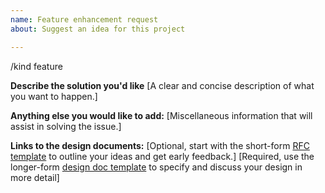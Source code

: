 ```yaml
---
name: Feature enhancement request
about: Suggest an idea for this project

---
```


/kind feature

**Describe the solution you'd like**
[A clear and concise description of what you want to happen.]


**Anything else you would like to add:**
[Miscellaneous information that will assist in solving the issue.]


**Links to the design documents:**
[Optional, start with the short-form [RFC template](https://docs.google.com/document/d/1UcBeLfZ_JMGpVrPJmYtEIVH_9Y4U3AEKQdq_IKuOMrU) to outline your ideas and get early feedback.]
[Required, use the longer-form [design doc template](https://docs.google.com/document/d/1Mtoui_PP2a9N59NjYHnsvrdJ8t2iKFwIJAx1zRO_I1c) to specify and discuss your design in more detail]
